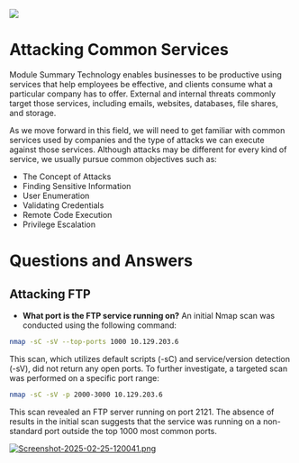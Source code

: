 ![](https://academy.hackthebox.com/storage/modules/116/logo.png?t=1738467861)
# Attacking Common Services
Module Summary
Technology enables businesses to be productive using services that help employees be effective, and clients consume what a particular company has to offer. External and internal threats commonly target those services, including emails, websites, databases, file shares, and storage.

As we move forward in this field, we will need to get familiar with common services used by companies and the type of attacks we can execute against those services. Although attacks may be different for every kind of service, we usually pursue common objectives such as:

- The Concept of Attacks
- Finding Sensitive Information
- User Enumeration
- Validating Credentials
- Remote Code Execution
- Privilege Escalation


# Questions and Answers 
## Attacking FTP
* **What port is the FTP service running on?**
An initial Nmap scan was conducted using the following command: 
```bash
nmap -sC -sV --top-ports 1000 10.129.203.6
```
This scan, which utilizes default scripts (-sC) and service/version detection (-sV), did not return any open ports. To further investigate, a targeted scan was performed on a specific port range:
```bash
nmap -sC -sV -p 2000-3000 10.129.203.6
```
This scan revealed an FTP server running on port 2121. The absence of results in the initial scan suggests that the service was running on a non-standard port outside the top 1000 most common ports.


[![Screenshot-2025-02-25-120041.png](https://i.postimg.cc/R0XrMZ1H/Screenshot-2025-02-25-120041.png)](https://postimg.cc/cKgkhZbx) 
